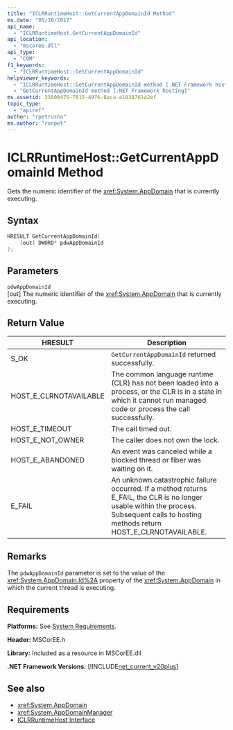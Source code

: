 ```yaml
---
title: "ICLRRuntimeHost::GetCurrentAppDomainId Method"
ms.date: "03/30/2017"
api_name: 
  - "ICLRRuntimeHost.GetCurrentAppDomainId"
api_location: 
  - "mscoree.dll"
api_type: 
  - "COM"
f1_keywords: 
  - "ICLRRuntimeHost::GetCurrentAppDomainId"
helpviewer_keywords: 
  - "ICLRRuntimeHost::GetCurrentAppDomainId method [.NET Framework hosting]"
  - "GetCurrentAppDomainId method [.NET Framework hosting]"
ms.assetid: 33800475-7815-4976-8aca-a1038761a2ef
topic_type: 
  - "apiref"
author: "rpetrusha"
ms.author: "ronpet"
---
```

# ICLRRuntimeHost::GetCurrentAppDomainId Method
Gets the numeric identifier of the <xref:System.AppDomain> that is currently executing.  
  
## Syntax  
  
```cpp  
HRESULT GetCurrentAppDomainId(  
    [out] DWORD* pdwAppDomainId  
);  
```  
  
## Parameters  
 `pdwAppDomainId`  
 [out] The numeric identifier of the <xref:System.AppDomain> that is currently executing.  
  
## Return Value  
  
|HRESULT|Description|  
|-------------|-----------------|  
|S_OK|`GetCurrentAppDomainId` returned successfully.|  
|HOST_E_CLRNOTAVAILABLE|The common language runtime (CLR) has not been loaded into a process, or the CLR is in a state in which it cannot run managed code or process the call successfully.|  
|HOST_E_TIMEOUT|The call timed out.|  
|HOST_E_NOT_OWNER|The caller does not own the lock.|  
|HOST_E_ABANDONED|An event was canceled while a blocked thread or fiber was waiting on it.|  
|E_FAIL|An unknown catastrophic failure occurred. If a method returns E_FAIL, the CLR is no longer usable within the process. Subsequent calls to hosting methods return HOST_E_CLRNOTAVAILABLE.|  
  
## Remarks  
 The `pdwAppDomainId` parameter is set to the value of the <xref:System.AppDomain.Id%2A> property of the <xref:System.AppDomain> in which the current thread is executing.  
  
## Requirements  
 **Platforms:** See [System Requirements](../../../../docs/framework/get-started/system-requirements.md).  
  
 **Header:** MSCorEE.h  
  
 **Library:** Included as a resource in MSCorEE.dll  
  
 **.NET Framework Versions:** [!INCLUDE[net_current_v20plus](../../../../includes/net-current-v20plus-md.md)]  
  
## See also

- <xref:System.AppDomain>
- <xref:System.AppDomainManager>
- [ICLRRuntimeHost Interface](../../../../docs/framework/unmanaged-api/hosting/iclrruntimehost-interface.md)
